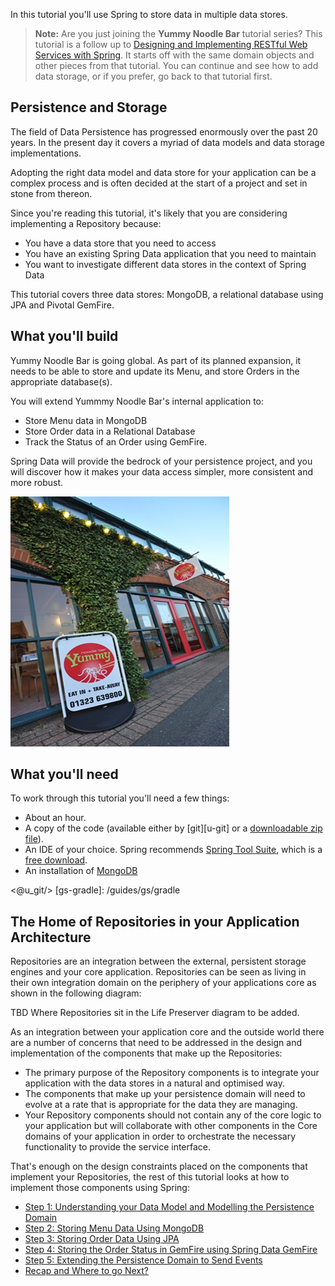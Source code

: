 
In this tutorial you'll use Spring to store data in multiple data stores.

> **Note:** Are you just joining the **Yummy Noodle Bar** tutorial series? This tutorial is a follow up to [Designing and Implementing RESTful Web Services with Spring](/guides/tutorial/rest). It starts off with the same domain objects and other pieces from that tutorial. You can continue and see how to add data storage, or if you prefer, go back to that tutorial first.

## Persistence and Storage

The field of Data Persistence has progressed enormously over the past 20 years. In the present day it covers a myriad of data models and data storage implementations.

Adopting the right data model and data store for your application can be a complex process and is often decided at the start of a project and set in stone from thereon.

Since you're reading this tutorial, it's likely that you are considering implementing a Repository because:

* You have a data store that you need to access
* You have an existing Spring Data application that you need to maintain
* You want to investigate different data stores in the context of Spring Data

This tutorial covers three data stores: MongoDB, a relational database using JPA and Pivotal GemFire. 

## What you'll build

Yummy Noodle Bar is going global.  As part of its planned expansion, it needs to be able to store and update its Menu, and store Orders in the appropriate database(s).

You will extend Yummmy Noodle Bar's internal application to:
- Store Menu data in MongoDB
- Store Order data in a Relational Database
- Track the Status of an Order using GemFire. 

Spring Data will provide the bedrock of your persistence project, and you will discover how it makes your data access simpler, more consistent and more robust.

![Yummy Noodle Bar](images/yummynoodle.jpg)


## What you'll need
To work through this tutorial you'll need a few things:

* About an hour.
* A copy of the code (available either by [git][u-git] or a [downloadable zip file](https://github.com/spring-guides/tut-data/archive/master.zip)).
* An IDE of your choice. Spring recommends [Spring Tool Suite](http://www.springsource.org/sts), which is a [free download](http://www.springsource.org/sts).
* An installation of [MongoDB](http://www.mongodb.org/)

<@u_git/>
[gs-gradle]: /guides/gs/gradle

## The Home of Repositories in your Application Architecture

Repositories are an integration between the external, persistent storage engines and your core application. Repositories can be seen as living in their own integration domain on the periphery of your applications core as shown in the following diagram:

TBD Where Repositories sit in the Life Preserver diagram to be added.

As an integration between your application core and the outside world there are a number of concerns that need to be addressed in the design and implementation of the components that make up the Repositories:

* The primary purpose of the Repository components is to integrate your application with the data stores in a natural and optimised way.
* The components that make up your persistence domain will need to evolve at a rate that is appropriate for the data they are managing.
* Your Repository components should not contain any of the core logic to your application but will collaborate with other components in the Core domains of your application in order to orchestrate the necessary functionality to provide the service interface.


That's enough on the design constraints placed on the components that implement your Repositories, the rest of this tutorial looks at how to implement those components using Spring:

* [Step 1: Understanding your Data Model and Modelling the Persistence Domain](1/)
* [Step 2: Storing Menu Data Using MongoDB](2/)
* [Step 3: Storing Order Data Using JPA](3/)
* [Step 4: Storing the Order Status in GemFire using Spring Data GemFire](4/)
* [Step 5: Extending the Persistence Domain to Send Events](5/)
* [Recap and Where to go Next?](6/)

